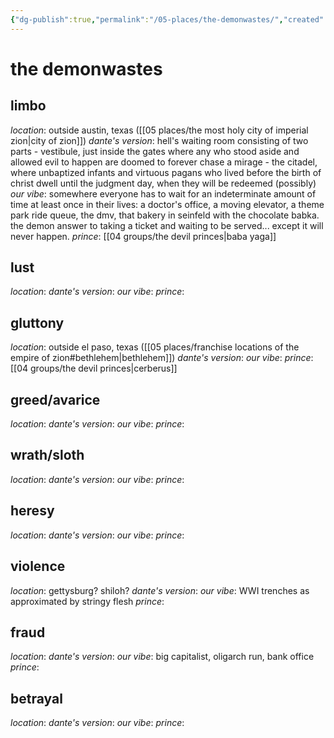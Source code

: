```yaml
---
{"dg-publish":true,"permalink":"/05-places/the-demonwastes/","created":"2024-10-28T09:20:59.178-05:00","updated":"2025-02-20T14:43:03.541-06:00"}
---
```


# the demonwastes

## limbo
*location*: outside austin, texas ([[05 places/the most holy city of imperial zion\|city of zion]])
*dante's version*: hell's waiting room consisting of two parts
				- vestibule, just inside the gates where any who stood aside and allowed evil to happen are doomed to forever chase a mirage
				- the citadel, where unbaptized infants and virtuous pagans who lived before the birth of christ dwell until the judgment day, when they will be redeemed (possibly)
*our vibe*: somewhere everyone has to wait for an indeterminate amount of time at least once in their lives: a doctor's office, a moving elevator, a theme park ride queue, the dmv, that bakery in seinfeld with the chocolate babka. the demon answer to taking a ticket and waiting to be served... except it will never happen.
*prince*: [[04 groups/the devil princes\|baba yaga]]
## lust
*location*:
*dante's version*:
*our vibe*: 
*prince*:
## gluttony
*location*: outside el paso, texas ([[05 places/franchise locations of the empire of zion#bethlehem\|bethlehem]])
*dante's version*:
*our vibe*: 
*prince*: [[04 groups/the devil princes\|cerberus]]
## greed/avarice
*location*:
*dante's version*:
*our vibe*: 
*prince*:
## wrath/sloth
*location*:
*dante's version*:
*our vibe*: 
*prince*:
## heresy
*location*:
*dante's version*:
*our vibe*: 
*prince*:
## violence
*location*: gettysburg? shiloh?
*dante's version*:
*our vibe*: WWI trenches as approximated by stringy flesh
*prince*:
## fraud
*location*:
*dante's version*:
*our vibe*: big capitalist, oligarch run, bank office
*prince*:
## betrayal
*location*:
*dante's version*:
*our vibe*: 
*prince*: